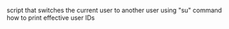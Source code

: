 script that switches the current user to another user using "su" command
how to print effective user IDs
